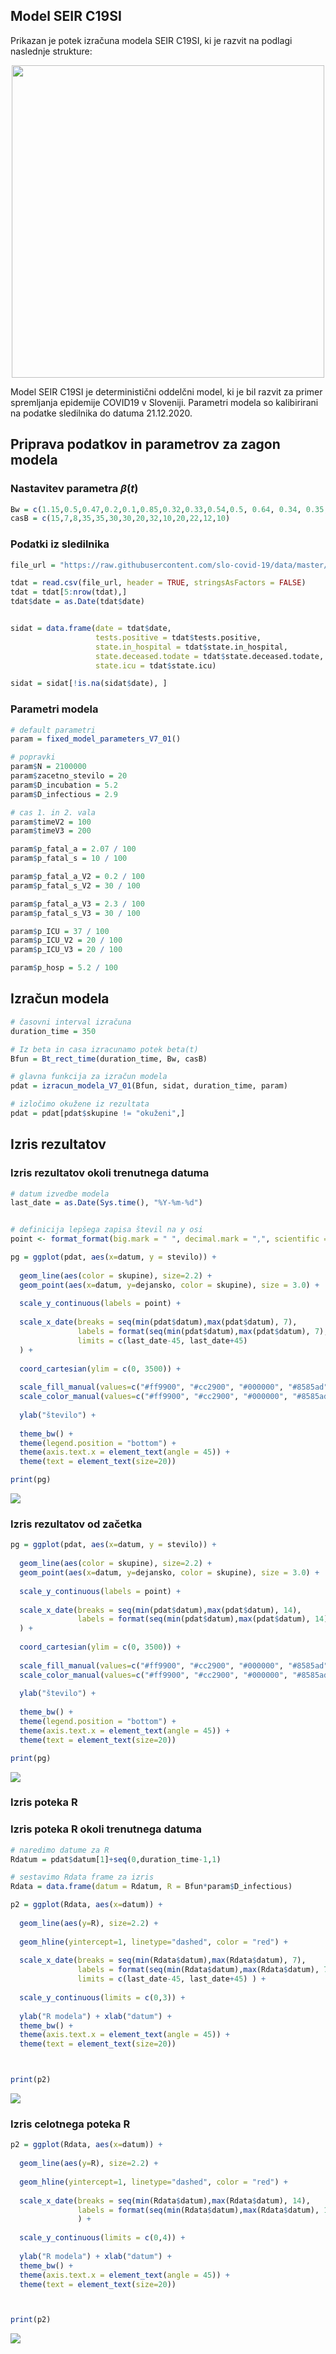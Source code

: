 Model SEIR C19SI
----------------

Prikazan je potek izračuna modela SEIR C19SI, ki je razvit na podlagi
naslednje strukture:

<img src="SEIR_C19SI.svg" width="500" style="display: block; margin: auto;" />

Model SEIR C19SI je deterministični oddelčni model, ki je bil razvit za
primer spremljanja epidemije COVID19 v Sloveniji. Parametri modela so
kalibirirani na podatke sledilnika do datuma 21.12.2020.

Priprava podatkov in parametrov za zagon modela
-----------------------------------------------

### Nastavitev parametra *β*(*t*)

``` r
Bw = c(1.15,0.5,0.47,0.2,0.1,0.85,0.32,0.33,0.54,0.5, 0.64, 0.34, 0.35, 0.34)
casB = c(15,7,8,35,35,30,30,20,32,10,20,22,12,10)
```

### Podatki iz sledilnika

``` r
file_url = "https://raw.githubusercontent.com/slo-covid-19/data/master/csv/stats.csv"

tdat = read.csv(file_url, header = TRUE, stringsAsFactors = FALSE)
tdat = tdat[5:nrow(tdat),]
tdat$date = as.Date(tdat$date)


sidat = data.frame(date = tdat$date, 
                   tests.positive = tdat$tests.positive,
                   state.in_hospital = tdat$state.in_hospital, 
                   state.deceased.todate = tdat$state.deceased.todate,
                   state.icu = tdat$state.icu)

sidat = sidat[!is.na(sidat$date), ]
```

### Parametri modela

``` r
# default parametri
param = fixed_model_parameters_V7_01()

# popravki
param$N = 2100000
param$zacetno_stevilo = 20
param$D_incubation = 5.2
param$D_infectious = 2.9

# cas 1. in 2. vala
param$timeV2 = 100
param$timeV3 = 200

param$p_fatal_a = 2.07 / 100
param$p_fatal_s = 10 / 100

param$p_fatal_a_V2 = 0.2 / 100
param$p_fatal_s_V2 = 30 / 100

param$p_fatal_a_V3 = 2.3 / 100
param$p_fatal_s_V3 = 30 / 100

param$p_ICU = 37 / 100
param$p_ICU_V2 = 20 / 100
param$p_ICU_V3 = 20 / 100

param$p_hosp = 5.2 / 100
```

Izračun modela
--------------

``` r
# časovni interval izračuna
duration_time = 350

# Iz beta in casa izracunamo potek beta(t)
Bfun = Bt_rect_time(duration_time, Bw, casB)

# glavna funkcija za izračun modela
pdat = izracun_modela_V7_01(Bfun, sidat, duration_time, param)

# izločimo okužene iz rezultata
pdat = pdat[pdat$skupine != "okuženi",]
```

Izris rezultatov
----------------

### Izris rezultatov okoli trenutnega datuma

``` r
# datum izvedbe modela
last_date = as.Date(Sys.time(), "%Y-%m-%d")


# definicija lepšega zapisa števil na y osi
point <- format_format(big.mark = " ", decimal.mark = ",", scientific = FALSE)

pg = ggplot(pdat, aes(x=datum, y = stevilo)) +
  
  geom_line(aes(color = skupine), size=2.2) +
  geom_point(aes(x=datum, y=dejansko, color = skupine), size = 3.0) +
  
  scale_y_continuous(labels = point) +
  
  scale_x_date(breaks = seq(min(pdat$datum),max(pdat$datum), 7),
               labels = format(seq(min(pdat$datum),max(pdat$datum), 7), "%m-%d"),
               limits = c(last_date-45, last_date+45)
  ) +
  
  coord_cartesian(ylim = c(0, 3500)) +
  
  scale_fill_manual(values=c("#ff9900", "#cc2900", "#000000", "#8585ad")) + 
  scale_color_manual(values=c("#ff9900", "#cc2900", "#000000", "#8585ad")) +
  
  ylab("število") +
  
  theme_bw() +
  theme(legend.position = "bottom") + 
  theme(axis.text.x = element_text(angle = 45)) +
  theme(text = element_text(size=20)) 

print(pg)
```

![](model_run_01_files/figure-markdown_github/izris%20rezultatov1-1.png)

### Izris rezultatov od začetka

``` r
pg = ggplot(pdat, aes(x=datum, y = stevilo)) +
  
  geom_line(aes(color = skupine), size=2.2) +
  geom_point(aes(x=datum, y=dejansko, color = skupine), size = 3.0) +
  
  scale_y_continuous(labels = point) +
  
  scale_x_date(breaks = seq(min(pdat$datum),max(pdat$datum), 14),
               labels = format(seq(min(pdat$datum),max(pdat$datum), 14), "%m-%d")
  ) +
  
  coord_cartesian(ylim = c(0, 3500)) +
  
  scale_fill_manual(values=c("#ff9900", "#cc2900", "#000000", "#8585ad")) + 
  scale_color_manual(values=c("#ff9900", "#cc2900", "#000000", "#8585ad")) +
  
  ylab("število") +
  
  theme_bw() +
  theme(legend.position = "bottom") + 
  theme(axis.text.x = element_text(angle = 45)) +
  theme(text = element_text(size=20)) 

print(pg)
```

![](model_run_01_files/figure-markdown_github/izris%20rezultatov2-1.png)

### Izris poteka R

### Izris poteka R okoli trenutnega datuma

``` r
# naredimo datume za R
Rdatum = pdat$datum[1]+seq(0,duration_time-1,1)

# sestavimo Rdata frame za izris
Rdata = data.frame(datum = Rdatum, R = Bfun*param$D_infectious)

p2 = ggplot(Rdata, aes(x=datum)) +
  
  geom_line(aes(y=R), size=2.2) +
  
  geom_hline(yintercept=1, linetype="dashed", color = "red") +
  
  scale_x_date(breaks = seq(min(Rdata$datum),max(Rdata$datum), 7),
               labels = format(seq(min(Rdata$datum),max(Rdata$datum), 7), "%m-%d"),
               limits = c(last_date-45, last_date+45) ) +
               
  scale_y_continuous(limits = c(0,3)) +
  
  ylab("R modela") + xlab("datum") +
  theme_bw() +
  theme(axis.text.x = element_text(angle = 45)) +
  theme(text = element_text(size=20))



print(p2)
```

![](model_run_01_files/figure-markdown_github/izris%20r1-1.png)

### Izris celotnega poteka R

``` r
p2 = ggplot(Rdata, aes(x=datum)) +
  
  geom_line(aes(y=R), size=2.2) +
  
  geom_hline(yintercept=1, linetype="dashed", color = "red") +
  
  scale_x_date(breaks = seq(min(Rdata$datum),max(Rdata$datum), 14),
               labels = format(seq(min(Rdata$datum),max(Rdata$datum), 14), "%m-%d")
               ) +
               
  scale_y_continuous(limits = c(0,4)) +
  
  ylab("R modela") + xlab("datum") +
  theme_bw() +
  theme(axis.text.x = element_text(angle = 45)) +
  theme(text = element_text(size=20))



print(p2)
```

![](model_run_01_files/figure-markdown_github/izris%20r2-1.png)
